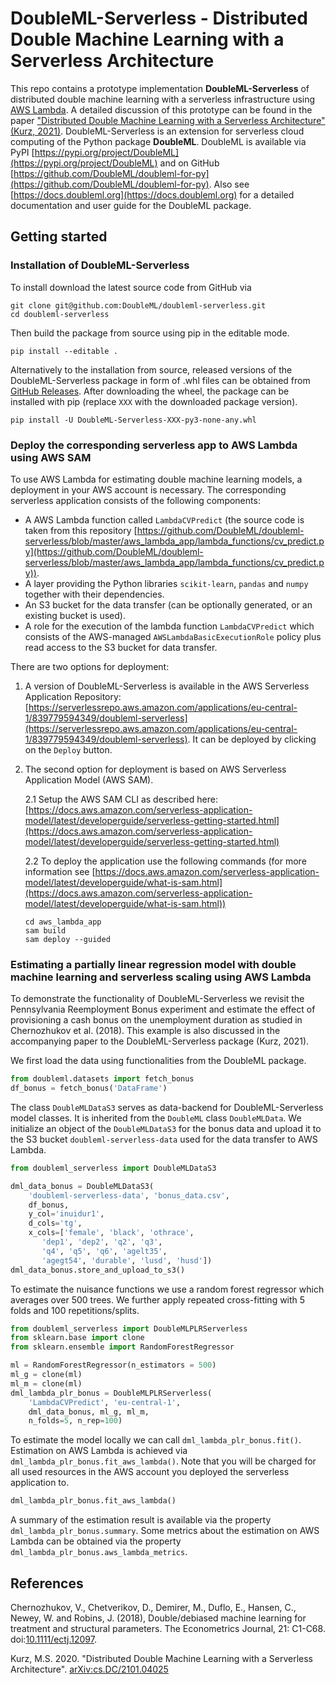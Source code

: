 # DoubleML-Serverless - Distributed Double Machine Learning with a Serverless Architecture

This repo contains a prototype implementation **DoubleML-Serverless** of distributed double machine learning with a serverless infrastructure
using [AWS Lambda](https://aws.amazon.com/lambda).
A detailed discussion of this prototype can be found in the paper ["Distributed Double Machine Learning with a Serverless Architecture" (Kurz, 2021)](https://arxiv.org/abs/2101.04025).
DoubleML-Serverless is an extension for serverless cloud computing of the Python package **DoubleML**.
DoubleML is available via PyPI [https://pypi.org/project/DoubleML](https://pypi.org/project/DoubleML) and on GitHub [https://github.com/DoubleML/doubleml-for-py](https://github.com/DoubleML/doubleml-for-py).
Also see [https://docs.doubleml.org](https://docs.doubleml.org) for a detailed documentation and user guide for the DoubleML package.

## Getting started

### Installation of DoubleML-Serverless

To install download the latest source code from GitHub via
```
git clone git@github.com:DoubleML/doubleml-serverless.git
cd doubleml-serverless
```

Then build the package from source using pip in the editable mode.

```
pip install --editable .
```

Alternatively to the installation from source, released versions of the DoubleML-Serverless package in form of
.whl files can be obtained from [GitHub Releases](https://github.com/DoubleML/doubleml-serverless/releases).
After downloading the wheel, the package can be installed with pip (replace `XXX` with the downloaded package version).
```
pip install -U DoubleML-Serverless-XXX-py3-none-any.whl
```

### Deploy the corresponding serverless app to AWS Lambda using AWS SAM

To use AWS Lambda for estimating double machine learning models, a deployment in your AWS account is necessary.
The corresponding serverless application consists of the following components:

* A AWS Lambda function called `LambdaCVPredict` (the source code is taken from this repository [https://github.com/DoubleML/doubleml-serverless/blob/master/aws_lambda_app/lambda_functions/cv_predict.py](https://github.com/DoubleML/doubleml-serverless/blob/master/aws_lambda_app/lambda_functions/cv_predict.py)).
* A layer providing the Python libraries `scikit-learn`, `pandas` and `numpy` together with their dependencies.
* An S3 bucket for the data transfer (can be optionally generated, or an existing bucket is used).
* A role for the execution of the lambda function `LambdaCVPredict` which consists of the AWS-managed `AWSLambdaBasicExecutionRole` policy plus read access to the S3 bucket for data transfer.


There are two options for deployment:

1. A version of DoubleML-Serverless is available in the AWS Serverless Application Repository: [https://serverlessrepo.aws.amazon.com/applications/eu-central-1/839779594349/doubleml-serverless](https://serverlessrepo.aws.amazon.com/applications/eu-central-1/839779594349/doubleml-serverless). It can be deployed by clicking on the `Deploy` button.

2. The second option for deployment is based on AWS Serverless Application Model (AWS SAM).

    2.1 Setup the AWS SAM CLI as described here: [https://docs.aws.amazon.com/serverless-application-model/latest/developerguide/serverless-getting-started.html](https://docs.aws.amazon.com/serverless-application-model/latest/developerguide/serverless-getting-started.html)

    2.2 To deploy the application use the following commands (for more information see [https://docs.aws.amazon.com/serverless-application-model/latest/developerguide/what-is-sam.html](https://docs.aws.amazon.com/serverless-application-model/latest/developerguide/what-is-sam.html))
    ```
    cd aws_lambda_app
    sam build
    sam deploy --guided
    ```

### Estimating a partially linear regression model with double machine learning and serverless scaling using AWS Lambda

To demonstrate the functionality of DoubleML-Serverless we revisit the Pennsylvania  Reemployment Bonus experiment
and estimate the effect of provisioning a cash bonus on the unemployment duration as studied in Chernozhukov et al. (2018).
This example is also discussed in the accompanying paper to the DoubleML-Serverless package (Kurz, 2021).

We first load the data using functionalities from the DoubleML package.
```python
from doubleml.datasets import fetch_bonus
df_bonus = fetch_bonus('DataFrame')
```

The class `DoubleMLDataS3` serves as data-backend for DoubleML-Serverless model classes.
It is inherited from the `DoubleML` class `DoubleMLData`.
We initialize an object of the `DoubleMLDataS3` for the bonus data and upload it to the S3 bucket `doubleml-serverless-data` used for the data transfer to AWS Lambda.
```python
from doubleml_serverless import DoubleMLDataS3

dml_data_bonus = DoubleMLDataS3(
    'doubleml-serverless-data', 'bonus_data.csv',
    df_bonus,
    y_col='inuidur1',
    d_cols='tg',
    x_cols=['female', 'black', 'othrace',
       'dep1', 'dep2', 'q2', 'q3',
       'q4', 'q5', 'q6', 'agelt35',
       'agegt54', 'durable', 'lusd', 'husd'])
dml_data_bonus.store_and_upload_to_s3()
```

To estimate the nuisance functions we use a random forest regressor which averages over 500 trees.
We further apply repeated cross-fitting with 5 folds and 100 repetitions/splits.
```python
from doubleml_serverless import DoubleMLPLRServerless
from sklearn.base import clone
from sklearn.ensemble import RandomForestRegressor

ml = RandomForestRegressor(n_estimators = 500)
ml_g = clone(ml)
ml_m = clone(ml)
dml_lambda_plr_bonus = DoubleMLPLRServerless(
    'LambdaCVPredict', 'eu-central-1',
    dml_data_bonus, ml_g, ml_m,
    n_folds=5, n_rep=100)
```

To estimate the model locally we can call `dml_lambda_plr_bonus.fit()`.
Estimation on AWS Lambda is achieved via `dml_lambda_plr_bonus.fit_aws_lambda()`.
Note that you will be charged for all used resources in the AWS account you deployed the serverless application to.
```python
dml_lambda_plr_bonus.fit_aws_lambda()
```

A summary of the estimation result is available via the property `dml_lambda_plr_bonus.summary`.
Some metrics about the estimation on AWS Lambda can be obtained via the property  `dml_lambda_plr_bonus.aws_lambda_metrics`.

## References

Chernozhukov, V., Chetverikov, D., Demirer, M., Duflo, E., Hansen, C., Newey, W. and Robins, J. (2018),
Double/debiased machine learning for treatment and structural parameters. The Econometrics Journal, 21: C1-C68. doi:[10.1111/ectj.12097](https://doi.org/10.1111/ectj.12097).

Kurz, M.S. 2020. "Distributed Double Machine Learning with a  Serverless Architecture". [arXiv:cs.DC/2101.04025](https://arxiv.org/abs/2101.04025)
